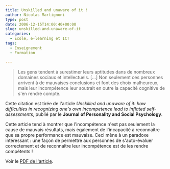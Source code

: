```yaml
---
title: Unskilled and unaware of it !
author: Nicolas Martignoni
type: post
date: 2006-12-15T14:00:40+00:00
slug: unskilled-and-unaware-of-it
categories:
  - École, e-learning et ICT
tags:
  - Enseignement
  - Formation

---
```

> Les gens tendent à surestimer leurs aptitudes dans de nombreux domaines sociaux et intellectuels. [&hellip;] Non seulement ces personnes arrivent à de mauvaises conclusions et font des choix malheureux, mais leur incompétence leur soutrait en outre la capacité cognitive de s'en rendre compte.

Cette citation est tirée de l'article _Unskilled and unaware of it: how difficulties in recognizing one's own incompetence lead to inflated self-assessments_, publié par le **Journal of Personality and Social Psychology**.

Cette article tend à montrer que l'incompétence n'est pas seulement la cause de mauvais résultats, mais également de l'incapacité à reconnaître que sa propre performance est mauvaise. Ceci mène à un paradoxe intéressant : une façon de permettre aux personnes de s'auto-évaluer correctement et de reconnaître leur incompétence est de les rendre compétents !

Voir le [PDF de l'article][1].

 [1]: UnskilledAndUnawareOfIt.pdf

<!--more-->
